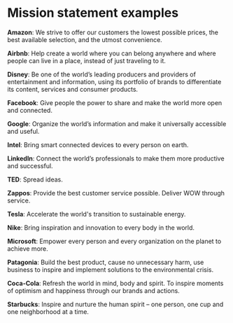 # Mission statement examples

**Amazon**: We strive to offer our customers the lowest possible prices, the best available selection, and the utmost convenience.

**Airbnb**: Help create a world where you can belong anywhere and where people can live in a place, instead of just traveling to it.

**Disney**: Be one of the world’s leading producers and providers of entertainment and information, using its portfolio of brands to differentiate its content, services and consumer products.

**Facebook**: Give people the power to share and make the world more open and connected.

**Google**: Organize the world’s information and make it universally accessible and useful.

**Intel**: Bring smart connected devices to every person on earth.

**LinkedIn**: Connect the world’s professionals to make them more productive and successful.

**TED**: Spread ideas.

**Zappos**: Provide the best customer service possible. Deliver WOW through service.

**Tesla**: Accelerate the world's transition to sustainable energy.

**Nike**: Bring inspiration and innovation to every body in the world.

**Microsoft**: Empower every person and every organization on the planet to achieve more.

**Patagonia**: Build the best product, cause no unnecessary harm, use business to inspire and implement solutions to the environmental crisis.

**Coca-Cola**: Refresh the world in mind, body and spirit. To inspire moments of optimism and happiness through our brands and actions.

**Starbucks**: Inspire and nurture the human spirit – one person, one cup and one neighborhood at a time.
